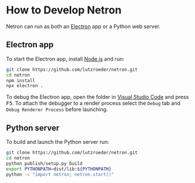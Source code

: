 # How to Develop Netron

Netron can run as both an [Electron](https://electronjs.org) app or a Python web server.

## Electron app

To start the Electron app, install [Node.js](https://nodejs.org) and run: 

```bash
git clone https://github.com/lutzroeder/netron.git
cd netron
npm install
npx electron .
```

To debug the Electron app, open the folder in [Visual Studio Code](https://code.visualstudio.com) and press <kbd>F5</kbd>. To attach the debugger to a render process select the `Debug` tab and `Debug Renderer Process` before launching.

## Python server

To build and launch the Python server run:

```bash
git clone https://github.com/lutzroeder/netron.git
cd netron
python publish/setup.py build
export PYTHONPATH=dist/lib:${PYTHONPATH}
python -c "import netron; netron.start()"
```
